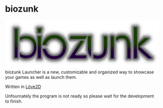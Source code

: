# biozunk
![biozunk](/GithubStuffs/logoName.png "biozunk")
biozunk Launcher is a new, customizable and organized way to showcase your games as well as launch them.

Written in [Löve2D](https://love2d.org/) 

Unfournately the program is not ready so please wait for the development to finish.
